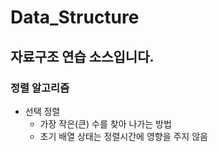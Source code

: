 # Data_Structure
## 자료구조 연습 소스입니다.
### 정렬 알고리즘
+ 선택 정렬
  + 가장 작은(큰) 수를 찾아 나가는 방법
  + 초기 배열 상태는 정렬시간에 영향을 주지 않음
